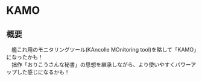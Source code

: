 # KAMO

## 概要

　艦これ用のモニタリングツール(KAncolle MOnitoring tool)を略して「KAMO」になったかも！  
　拙作「おりこうさんな秘書」の思想を継承しながら、より使いやすくパワーアップした感じになるかも！
